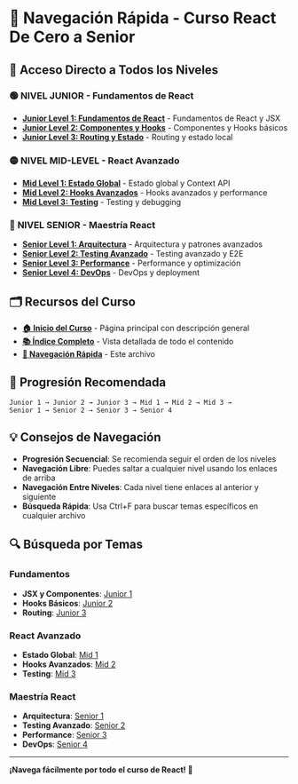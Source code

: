 # 🧭 Navegación Rápida - Curso React De Cero a Senior

## 🚀 Acceso Directo a Todos los Niveles

### 🟢 **NIVEL JUNIOR** - Fundamentos de React
- **[Junior Level 1: Fundamentos de React](junior_1/README.md)** - Fundamentos de React y JSX
- **[Junior Level 2: Componentes y Hooks](junior_2/README.md)** - Componentes y Hooks básicos
- **[Junior Level 3: Routing y Estado](junior_3/README.md)** - Routing y estado local

### 🟡 **NIVEL MID-LEVEL** - React Avanzado
- **[Mid Level 1: Estado Global](midLevel_1/README.md)** - Estado global y Context API
- **[Mid Level 2: Hooks Avanzados](midLevel_2/README.md)** - Hooks avanzados y performance
- **[Mid Level 3: Testing](midLevel_3/README.md)** - Testing y debugging

### 🔴 **NIVEL SENIOR** - Maestría React
- **[Senior Level 1: Arquitectura](senior_1/README.md)** - Arquitectura y patrones avanzados
- **[Senior Level 2: Testing Avanzado](senior_2/README.md)** - Testing avanzado y E2E
- **[Senior Level 3: Performance](senior_3/README.md)** - Performance y optimización
- **[Senior Level 4: DevOps](senior_4/README.md)** - DevOps y deployment

## 🗂️ Recursos del Curso

- **[🏠 Inicio del Curso](README.md)** - Página principal con descripción general
- **[📚 Índice Completo](INDICE_COMPLETO.md)** - Vista detallada de todo el contenido
- **[🧭 Navegación Rápida](NAVEGACION_RAPIDA.md)** - Este archivo

## 🎯 Progresión Recomendada

```
Junior 1 → Junior 2 → Junior 3 → Mid 1 → Mid 2 → Mid 3 → 
Senior 1 → Senior 2 → Senior 3 → Senior 4
```

## 💡 Consejos de Navegación

- **Progresión Secuencial**: Se recomienda seguir el orden de los niveles
- **Navegación Libre**: Puedes saltar a cualquier nivel usando los enlaces de arriba
- **Navegación Entre Niveles**: Cada nivel tiene enlaces al anterior y siguiente
- **Búsqueda Rápida**: Usa Ctrl+F para buscar temas específicos en cualquier archivo

## 🔍 Búsqueda por Temas

### **Fundamentos**
- **JSX y Componentes**: [Junior 1](junior_1/README.md)
- **Hooks Básicos**: [Junior 2](junior_2/README.md)
- **Routing**: [Junior 3](junior_3/README.md)

### **React Avanzado**
- **Estado Global**: [Mid 1](midLevel_1/README.md)
- **Hooks Avanzados**: [Mid 2](midLevel_2/README.md)
- **Testing**: [Mid 3](midLevel_3/README.md)

### **Maestría React**
- **Arquitectura**: [Senior 1](senior_1/README.md)
- **Testing Avanzado**: [Senior 2](senior_2/README.md)
- **Performance**: [Senior 3](senior_3/README.md)
- **DevOps**: [Senior 4](senior_4/README.md)

---

**¡Navega fácilmente por todo el curso de React! 🎯**
